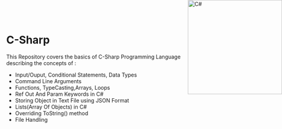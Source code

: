 # C-Sharp

<p style="display:inline;">
    <img src="https://images.ctfassets.net/23aumh6u8s0i/1IKVNqiLhNURzZXp652sEu/4379cfba19f0e19873af6074d3017f70/csharp" width="250" title="C#"                                  style="position:absolute;top:0;right:0;float:right;">
</p>

This Repository covers the basics of C-Sharp Programming Language  describing the concepts of :
- Input/Ouput, Conditional Statements, Data Types
- Command Line Arguments 
- Functions, TypeCasting,Arrays, Loops  
- Ref Out And Param Keywords in C#
- Storing Object in Text File using JSON Format
- Lists(Array Of Objects) in C#
- Overriding ToString() method 
- File Handling
